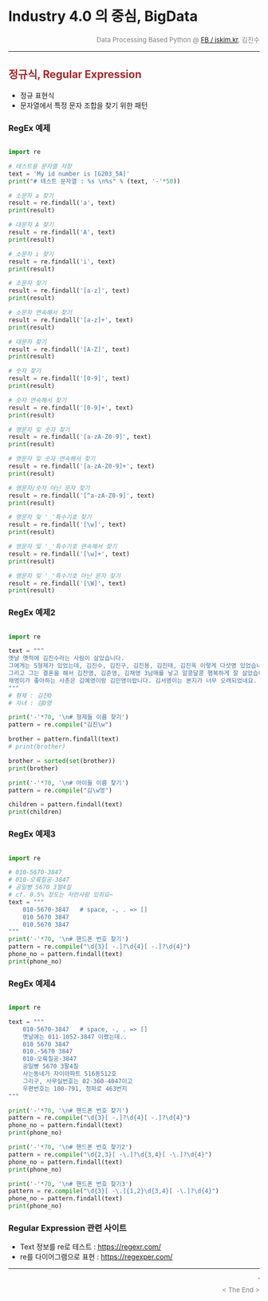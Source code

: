 
# Industry 4.0 의 중심, BigData

<div align='right'><font size=2 color='gray'>Data Processing Based Python @ <font color='blue'><a href='https://www.facebook.com/jskim.kr'>FB / jskim.kr</a></font>, 김진수</font></div>
<hr>

## <font color='brown'>정규식, Regular Expression</font>
>  
- 정규 표현식
- 문자열에서 특정 문자 조합을 찾기 위한 패턴



### RegEx 예제


```python

import re

# 테스트용 문자열 저장
text = 'My id number is [G203_5A]'
print("# 테스트 문자열 : %s \n%s" % (text, '-'*50))

# 소문자 a 찾기
result = re.findall('a', text)
print(result)

# 대문자 A 찾기
result = re.findall('A', text)
print(result)

# 소문자 i 찾기
result = re.findall('i', text)
print(result)

# 소문자 찾기
result = re.findall('[a-z]', text)
print(result)

# 소문자 연속해서 찾기
result = re.findall('[a-z]+', text)
print(result)

# 대문자 찾기
result = re.findall('[A-Z]', text)
print(result)

# 숫자 찾기
result = re.findall('[0-9]', text)
print(result)

# 숫자 연속해서 찾기
result = re.findall('[0-9]+', text)
print(result)

# 영문자 및 숫자 찾기
result = re.findall('[a-zA-Z0-9]', text)
print(result)

# 영문자 및 숫자 연속해서 찾기
result = re.findall('[a-zA-Z0-9]+', text)
print(result)

# 영문자/숫자 아닌 문자 찾기
result = re.findall('[^a-zA-Z0-9]', text)
print(result)

# 영문자 및 '_'특수기호 찾기
result = re.findall('[\w]', text)
print(result)

# 영문자 및 '_'특수기호 연속해서 찾기
result = re.findall('[\w]+', text)
print(result)

# 영문자 및 '_'특수기호 아닌 문자 찾기
result = re.findall('[\W]', text)
print(result)

```


### RegEx 예제2


```python

import re

text = """
옛날 옛적에 김진수라는 사람이 살았습니다.
그에게는 5형제가 있었는데, 김진수, 김진구, 김진용, 김진태, 김진욱 이렇게 다섯명 있었습니다.
그리고 그는 결혼을 해서 김찬영, 김준영, 김채영 3남매를 낳고 알콩달콩 행복하게 잘 살았습니다.
채영이가 좋아하는 사촌은 김예영이랑 김민영이랍니다. 김서영이는 본지가 너무 오래되었네요.
"""
# 형제 : 김진O
# 자녀 : 김O영

print('-'*70, '\n# 형제들 이름 찾기')
pattern = re.compile("김진\w")

brother = pattern.findall(text)
# print(brother)

brother = sorted(set(brother))
print(brother)

print('-'*70, '\n# 아이들 이름 찾기')
pattern = re.compile("김\w영")

children = pattern.findall(text)
print(children)

```


### RegEx 예제3

```python

import re

# 010-5670-3847
# 010-오륙칠공-3847
# 공일빵 5670 3팔4칠
# cf. 0.5% 정도는 저런사람 있쥐요~
text = """
    010-5670-3847   # space, -, . => []
    010 5670 3847
    010.5670 3847
"""
print('-'*70, '\n# 핸드폰 번호 찾기')
pattern = re.compile("\d{3}[ -.]?\d{4}[ -.]?\d{4}")
phone_no = pattern.findall(text)
print(phone_no)

```

### RegEx 예제4

```python

import re

text = """
    010-5670-3847   # space, -, . => []
    옛날에는 011-1052-3847 이랬는데..
    010 5670 3847
    010.-5670 3847
    010-오륙칠공-3847
    공일빵 5670 3팔4칠
    사는동네가 자이아파트 516동512호
    그리구, 사무실번호는 02-360-4047이고
    우편번호는 100-791, 청파로 463번지
"""

print('-'*70, '\n# 핸드폰 번호 찾기')
pattern = re.compile("\d{3}[ -.]?\d{4}[ -.]?\d{4}")
phone_no = pattern.findall(text)
print(phone_no)

print('-'*70, '\n# 핸드폰 번호 찾기2')
pattern = re.compile("\d{2,3}[ -\.]?\d{3,4}[ -\.]?\d{4}")
phone_no = pattern.findall(text)
print(phone_no)

print('-'*70, '\n# 핸드폰 번호 찾기3')
pattern = re.compile("\d{3}[ -\.]{1,2}\d{3,4}[ -\.]?\d{4}")
phone_no = pattern.findall(text)
print(phone_no)

```




### Regular Expression 관련 사이트
- Text 정보를 re로 테스트 : https://regexr.com/
- re를 다이어그램으로 표현 : https://regexper.com/


<hr>
<marquee><font size=3 color='brown'>The BigpyCraft find the information to design valuable society with Technology & Craft.</font></marquee>
<div align='right'><font size=2 color='gray'> &lt; The End &gt; </font></div>
